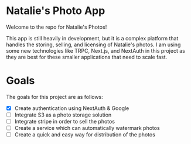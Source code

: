# Natalie's Photo App

Welcome to the repo for Natalie's Photos!

This app is still heavily in development, but it is a complex platform that handles the storing, selling, and licensing of Natalie's photos.
I am using some new technologies like TRPC, Next.js, and NextAuth in this project as they are best for these smaller applications that need to scale fast.

# Goals

The goals for this project are as follows:

- [x] Create authentication using NextAuth & Google
- [ ] Integrate S3 as a photo storage solution
- [ ] Integrate stripe in order to sell the photos
- [ ] Create a service which can automatically watermark photos
- [ ] Create a quick and easy way for distribution of the photos
